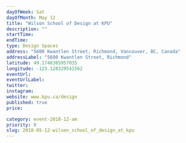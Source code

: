 ```yaml
---
dayOfWeek: Sat
dayOfMonth: May 12
title: "Wilson School of Design at KPU"
description: ""
startTime: 
endTime: 
type: Design Spaces
address: "5600 Kwantlen Street, Richmond, Vancouver, BC, Canada"
addressLabel: "5600 Kwantlen Street, Richmond"
latitude: 49.1748365957035
longitude: -123.128329541562
eventUrl: 
eventUrlLabel: 
twitter: 
instagram: 
website: www.kpu.ca/design
published: true
price: 

category: event-2018-12-am
priority: 0
slug: 2018-05-12-wilson_school_of_design_at_kpu
---
```

